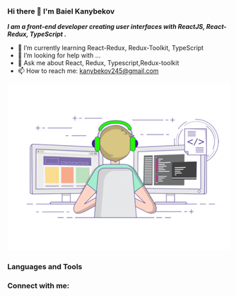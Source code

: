 ### Hi there 👋 I'm Baiel Kanybekov
***I am a front-end developer creating user interfaces with ReactJS, React-Redux, TypeScript .***

- 🌱 I’m currently learning React-Redux, Redux-Toolkit, TypeScript
- 🤔 I’m looking for help with ...
- 💬 Ask me about React, Redux, Typescript,Redux-toolkit
- 📫 How to reach me: kanybekov245@gmail.com

![Photo](https://github.com/bayoDev0kkk/bayoDev0kkk/blob/main/assets/coding.gif)

<h3>Languages and Tools</h3>

<h3>Connect with me:</h3>





